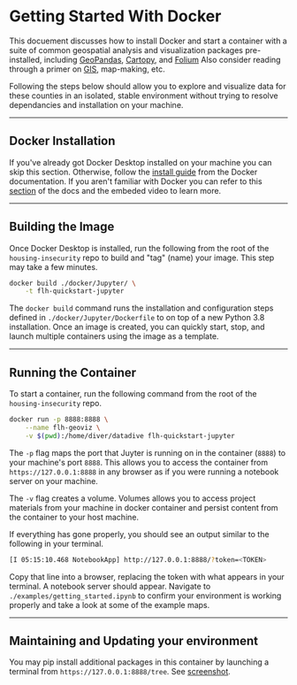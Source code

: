 # Getting Started With Docker

This docuement discusses how to install Docker and start a container with a suite of common geospatial analysis and visualization packages pre-installed, including [GeoPandas](https://geopandas.org/gallery/index.html), [Cartopy](https://scitools.org.uk/cartopy/docs/latest/gallery/index.html), and [Folium](https://geopandas.org/gallery/polygon_plotting_with_folium.html) Also consider reading through a primer on [GIS](https://mgimond.github.io/Spatial/introGIS.html), map-making, etc.

Following the steps below should allow you to explore and visualize data for these counties in an isolated, stable environment without trying to resolve dependancies and installation on your machine.

------

## Docker Installation

If you've already got Docker Desktop installed on your machine you can skip this section. Otherwise, follow the [install guide](https://docs.docker.com/get-docker) from the Docker documentation. If you aren't familiar with Docker you can refer to this [section](https://docs.docker.com/get-started/#what-is-a-container) of the docs and the embeded video to learn more.

------

## Building the Image

Once Docker Desktop is installed, run the following from the root of the `housing-insecurity` repo to build and "tag" (name) your image. This step may take a few minutes.

```bash
docker build ./docker/Jupyter/ \
    -t flh-quickstart-jupyter
```

The `docker build` command runs the installation and configuration steps defined in `./docker/Jupyter/Dockerfile` to on top of a new Python 3.8 installation. Once an image is created, you can quickly start, stop, and launch multiple containers using the image as a template.

------

## Running the Container

To start a container, run the following command from the root of the `housing-insecurity` repo.

```bash
docker run -p 8888:8888 \
    --name flh-geoviz \
    -v $(pwd):/home/diver/datadive flh-quickstart-jupyter
```

The `-p` flag maps the port that Juyter is running on in the container (`8888`) to your machine's port `8888`. This allows you to access the container from `https://127.0.0.1:8888` in any browser as if you were running a notebook server on your machine.

The `-v` flag creates a volume. Volumes allows you to access project materials from your machine in docker container and persist content from the container to your host machine.

If everything has gone properly, you should see an output similar to the following in your terminal.

```bash
[I 05:15:10.468 NotebookApp] http://127.0.0.1:8888/?token=<TOKEN>
```

Copy that line into a browser, replacing the token with what appears in your terminal. A notebook server should appear. Navigate to `./examples/getting_started.ipynb` to confirm your environment is working properly and take a look at some of the example maps.

------

## Maintaining and Updating your environment

You may pip install additional packages in this container by launching a terminal from `https://127.0.0.1:8888/tree`. See [screenshot](https://tljh.jupyter.org/en/latest/_images/new-terminal-button3.png).
